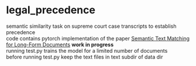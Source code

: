 # legal_precedence
semantic similarity task on supreme court case transcripts to establish precedence  
code contains pytorch implementation of the paper [Semantic Text Matching for Long-Form Documents](https://jyunyu.csie.org/docs/pubs/www2019paper.pdf) **work in progress**  
running test.py trains the model for a limited number of documents  
before running test.py keep the text files in text subdir of data dir
